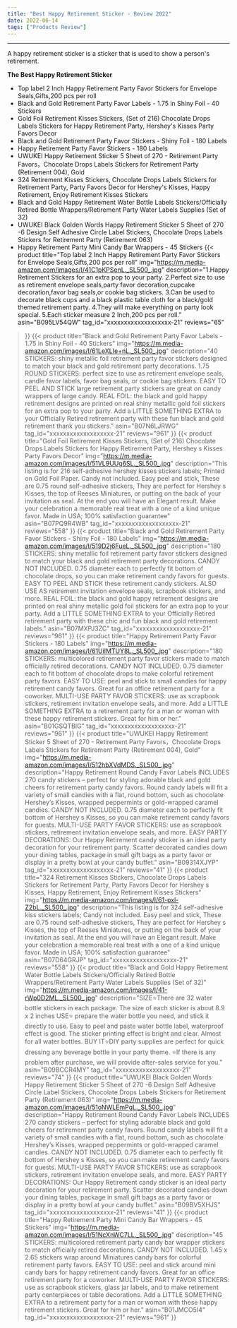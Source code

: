 ```yaml
---
title: "Best Happy Retirement Sticker - Review 2022"
date: 2022-06-14
tags: ["Products Review"]
---
```


---


A happy retirement sticker is a sticker that is used to show a person's retirement.

**The Best Happy Retirement Sticker**
* Top label 2 Inch Happy Retirement Party Favor Stickers for Envelope Seals,Gifts,200 pcs per roll
* Black and Gold Retirement Party Favor Labels - 1.75 in Shiny Foil - 40 Stickers
* Gold Foil Retirement Kisses Stickers, (Set of 216) Chocolate Drops Labels Stickers for Happy Retirement Party, Hershey's Kisses Party Favors Decor
* Black and Gold Retirement Party Favor Stickers - Shiny Foil - 180 Labels
* Happy Retirement Party Favor Stickers - 180 Labels
* UWUKEI Happy Retirement Sticker 5 Sheet of 270 - Retirement Party Favors，Chocolate Drops Labels Stickers for Retirement Party (Retirement 004), Gold
* 324 Retirement Kisses Stickers, Chocolate Drops Labels Stickers for Retirement Party, Party Favors Decor for Hershey's Kisses, Happy Retirement, Enjoy Retirement Kisses Stickers
* Black and Gold Happy Retirement Water Bottle Labels Stickers/Officially Retired Bottle Wrappers/Retirement Party Water Labels Supplies (Set of 32)
* UWUKEI Black Golden Words Happy Retirement Sticker 5 Sheet of 270 -6 Design Self Adhesive Circle Label Stickers, Chocolate Drops Labels Stickers for Retirement Party (Retirement 063)
* Happy Retirement Party Mini Candy Bar Wrappers - 45 Stickers
{{< product 
title="Top label 2 Inch Happy Retirement Party Favor Stickers for Envelope Seals,Gifts,200 pcs per roll"
img="https://m.media-amazon.com/images/I/41C1pKPSenL._SL500_.jpg"
description="1.Happy Retirement Stickers for an extra pop to your party. 2.Perfect size to use as retirement envelope seals,party favor decoration,cupcake decoration,favor bag seals,or cookie bag stickers. 3.Can be used to decorate black cups and a black plastic table cloth for a black/gold themed retirement party. 4.They will make everything on party look special. 5.Each sticker measure 2 Inch,200 pcs per roll."
asin="B095LV54QW"
tag_id="xxxxxxxxxxxxxxxxxxx-21"
reviews="65"
>}} 
{{< product 
title="Black and Gold Retirement Party Favor Labels - 1.75 in Shiny Foil - 40 Stickers"
img="https://m.media-amazon.com/images/I/61LeXLIe+nL._SL500_.jpg"
description="40 STICKERS: shiny metallic foil retirement party favor stickers designed to match your black and gold retirement party decorations. 1.75  ROUND STICKERS: perfect size to use as retirement envelope seals, candle favor labels, favor bag seals, or cookie bag stickers. EASY TO PEEL AND STICK large retirement party stickers are great on candy wrappers of large candy. REAL FOIL: the black and gold happy retirement designs are printed on real shiny metallic gold foil stickers for an extra pop to your party. Add a LITTLE SOMETHING EXTRA to your Officially Retired retirement party with these fun black and gold retirement thank you stickers."
asin="B07N6LJRWG"
tag_id="xxxxxxxxxxxxxxxxxxx-21"
reviews="961"
>}} 
{{< product 
title="Gold Foil Retirement Kisses Stickers, (Set of 216) Chocolate Drops Labels Stickers for Happy Retirement Party, Hershey s Kisses Party Favors Decor"
img="https://m.media-amazon.com/images/I/51VL9UUg6SL._SL500_.jpg"
description="This listing is for 216 self-adhesive hershey kisses stickers labels; Printed on Gold Foil Paper. Candy not included. Easy peel and stick, These are 0.75  round self-adhesive stickers, They are perfect for Hershey s Kisses, the top of Reeses Miniatures, or putting on the back of your invitation as seal. At the end you will have an Elegant result. Make your celebration a memorable real treat with a one of a kind unique favor. Made in USA; 100% satisfaction guarantee"
asin="B07PQ9R4WB"
tag_id="xxxxxxxxxxxxxxxxxxx-21"
reviews="558"
>}} 
{{< product 
title="Black and Gold Retirement Party Favor Stickers - Shiny Foil - 180 Labels"
img="https://m.media-amazon.com/images/I/519D2j6FueL._SL500_.jpg"
description="180 STICKERS: shiny metallic foil retirement party favor stickers designed to match your black and gold retirement party decorations. CANDY NOT INCLUDED. 0.75  diameter each to perfectly fit bottom of chocolate drops, so you can make retirement candy favors for guests. EASY TO PEEL AND STICK these retirement candy stickers. ALSO USE AS retirement invitation envelope seals, scrapbook stickers, and more. REAL FOIL: the black and gold happy retirement designs are printed on real shiny metallic gold foil stickers for an extra pop to your party. Add a LITTLE SOMETHING EXTRA to your Officially Retired retirement party with these chic and fun black and gold retirement labels."
asin="B07MXPJ3ZC"
tag_id="xxxxxxxxxxxxxxxxxxx-21"
reviews="961"
>}} 
{{< product 
title="Happy Retirement Party Favor Stickers - 180 Labels"
img="https://m.media-amazon.com/images/I/61UiIMTUY8L._SL500_.jpg"
description="180 STICKERS: multicolored retirement party favor stickers made to match officially retired decorations. CANDY NOT INCLUDED. 0.75  diameter each to fit bottom of chocolate drops to make colorful retirement party favors. EASY TO USE: peel and stick to small candies for happy retirement candy favors. Great for an office retirement party for a coworker. MULTI-USE PARTY FAVOR STICKERS: use as scrapbook stickers, retirement invitation envelope seals, and more. Add a LITTLE SOMETHING EXTRA to a retirement party for a man or woman with these happy retirement stickers. Great for him or her."
asin="B01GSQTBIG"
tag_id="xxxxxxxxxxxxxxxxxxx-21"
reviews="961"
>}} 
{{< product 
title="UWUKEI Happy Retirement Sticker 5 Sheet of 270 - Retirement Party Favors，Chocolate Drops Labels Stickers for Retirement Party (Retirement 004), Gold"
img="https://m.media-amazon.com/images/I/512hbXVdMDS._SL500_.jpg"
description="Happy Retirement Round Candy Favor Labels INCLUDES 270 candy stickers – perfect for styling adorable black and gold cheers for retirement party candy favors. Round candy labels will fit a variety of small candies with a flat, round bottom, such as chocolate Hershey’s Kisses, wrapped peppermints or gold-wrapped caramel candies. CANDY NOT INCLUDED. 0.75  diameter each to perfectly fit bottom of Hershey s Kisses, so you can make retirement candy favors for guests. MULTI-USE PARTY FAVOR STICKERS: use as scrapbook stickers, retirement invitation envelope seals, and more. EASY PARTY DECORATIONS: Our Happy Retirement candy sticker is an ideal party decoration for your retirement party. Scatter decorated candies down your dining tables, package in small gift bags as a party favor or display in a pretty bowl at your candy buffet."
asin="B09314XJYP"
tag_id="xxxxxxxxxxxxxxxxxxx-21"
reviews="41"
>}} 
{{< product 
title="324 Retirement Kisses Stickers, Chocolate Drops Labels Stickers for Retirement Party, Party Favors Decor for Hershey s Kisses, Happy Retirement, Enjoy Retirement Kisses Stickers"
img="https://m.media-amazon.com/images/I/61-pxl-Z2bL._SL500_.jpg"
description="This listing is for 324 self-adhesive kiss stickers labels; Candy not included. Easy peel and stick, These are 0.75  round self-adhesive stickers, They are perfect for Hershey s Kisses, the top of Reeses Miniatures, or putting on the back of your invitation as seal. At the end you will have an Elegant result. Make your celebration a memorable real treat with a one of a kind unique favor. Made in USA; 100% satisfaction guarantee"
asin="B07D64GRJP"
tag_id="xxxxxxxxxxxxxxxxxxx-21"
reviews="558"
>}} 
{{< product 
title="Black and Gold Happy Retirement Water Bottle Labels Stickers/Officially Retired Bottle Wrappers/Retirement Party Water Labels Supplies (Set of 32)"
img="https://m.media-amazon.com/images/I/41-rWp0D2ML._SL500_.jpg"
description="SIZE⭐There are 32 water bottle stickers in each package. The size of each sticker is about 8.9 x 2 inches USE⭐ prepare the water bottle you need, and stick it directly to use. Easy to peel and paste water bottle label, waterproof effect is good. The sticker printing effect is bright and clear. Almost for all water bottles. BUY IT⭐DIY party supplies are perfect for quick dressing any beverage bottle in your party theme. ⭐If there is any problem after purchase, we will provide after-sales service for you."
asin="B09BCCR4MY"
tag_id="xxxxxxxxxxxxxxxxxxx-21"
reviews="74"
>}} 
{{< product 
title="UWUKEI Black Golden Words Happy Retirement Sticker 5 Sheet of 270 -6 Design Self Adhesive Circle Label Stickers, Chocolate Drops Labels Stickers for Retirement Party (Retirement 063)"
img="https://m.media-amazon.com/images/I/51oNWLEmPgL._SL500_.jpg"
description="Happy Retirement Round Candy Favor Labels INCLUDES 270 candy stickers – perfect for styling adorable black and gold cheers for retirement party candy favors. Round candy labels will fit a variety of small candies with a flat, round bottom, such as chocolate Hershey’s Kisses, wrapped peppermints or gold-wrapped caramel candies. CANDY NOT INCLUDED. 0.75  diameter each to perfectly fit bottom of Hershey s Kisses, so you can make retirement candy favors for guests. MULTI-USE PARTY FAVOR STICKERS: use as scrapbook stickers, retirement invitation envelope seals, and more. EASY PARTY DECORATIONS: Our Happy Retirement candy sticker is an ideal party decoration for your retirement party. Scatter decorated candies down your dining tables, package in small gift bags as a party favor or display in a pretty bowl at your candy buffet."
asin="B09BV5XHJS"
tag_id="xxxxxxxxxxxxxxxxxxx-21"
reviews="41"
>}} 
{{< product 
title="Happy Retirement Party Mini Candy Bar Wrappers - 45 Stickers"
img="https://m.media-amazon.com/images/I/51NcXnWC7LL._SL500_.jpg"
description="45 STICKERS: multicolored retirement party candy bar wrapper stickers to match officially retired decorations. CANDY NOT INCLUDED. 1.45  x 2.65  stickers wrap around Miniatures candy bars for colorful retirement party favors. EASY TO USE: peel and stick around mini candy bars for happy retirement candy favors. Great for an office retirement party for a coworker. MULTI-USE PARTY FAVOR STICKERS: use as scrapbook stickers, glass jar labels, and to make retirement party centerpieces or table decorations. Add a LITTLE SOMETHING EXTRA to a retirement party for a man or woman with these happy retirement stickers. Great for him or her."
asin="B01JMCO5I4"
tag_id="xxxxxxxxxxxxxxxxxxx-21"
reviews="961"
>}} 
